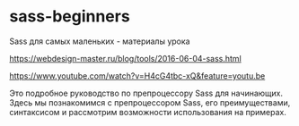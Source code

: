 # sass-beginners
Sass для самых маленьких - материалы урока

https://webdesign-master.ru/blog/tools/2016-06-04-sass.html

https://www.youtube.com/watch?v=H4cG4tbc-xQ&feature=youtu.be

Это подробное руководство по препроцессору Sass для начинающих. Здесь мы познакомимся с препроцессором Sass, его преимуществами, синтаксисом и рассмотрим возможности использования на примерах.

     
